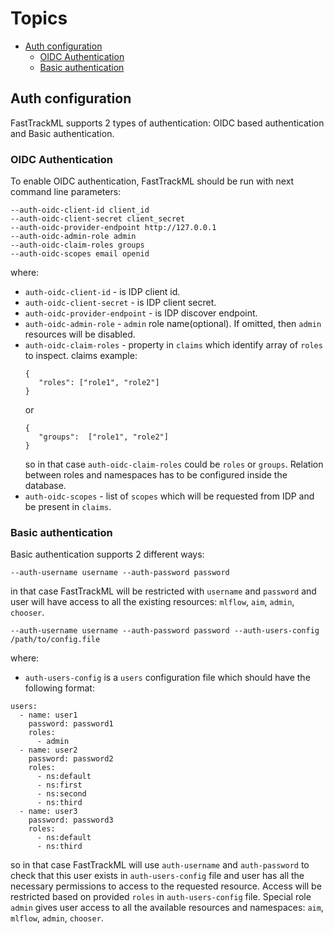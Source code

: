 # Topics
* [Auth configuration](#auth-configuration)
  * [OIDC Authentication](#oidc-Authentication)
  * [Basic authentication](#basic-authentication)

## Auth configuration

FastTrackML supports 2 types of authentication: OIDC based authentication and Basic authentication.

### OIDC Authentication

To enable OIDC authentication, FastTrackML should be run with next command line parameters:
```
--auth-oidc-client-id client_id
--auth-oidc-client-secret client_secret 
--auth-oidc-provider-endpoint http://127.0.0.1 
--auth-oidc-admin-role admin 
--auth-oidc-claim-roles groups 
--auth-oidc-scopes email openid 
```
where:
- `auth-oidc-client-id` - is IDP client id.
- `auth-oidc-client-secret` - is IDP client secret.
- `auth-oidc-provider-endpoint` - is IDP discover endpoint.
- `auth-oidc-admin-role` - `admin` role name(optional). If omitted, then `admin` resources will be disabled. 
- `auth-oidc-claim-roles` - property in `claims` which identify array of `roles` to inspect. claims example:
  ```
  {
     "roles": ["role1", "role2"]
  }
  ```
  or
  ```
  {
     "groups":  ["role1", "role2"]
  }
  ```
  so in that case `auth-oidc-claim-roles` could be `roles` or `groups`. 
Relation between roles and namespaces has to be configured inside the database.
- `auth-oidc-scopes` - list of `scopes` which will be requested from IDP and be present in `claims`.

### Basic authentication

Basic authentication supports 2 different ways:
```
--auth-username username --auth-password password
```
in that case FastTrackML will be restricted with `username` and `password` and user will have access to all the existing resources: `mlflow`, `aim`, `admin`, `chooser`.
```
--auth-username username --auth-password password --auth-users-config /path/to/config.file
```
where:
- `auth-users-config` is a `users` configuration file which should have the following format:
```
users:
  - name: user1
    password: password1
    roles:
      - admin
  - name: user2
    password: password2
    roles:
      - ns:default
      - ns:first
      - ns:second
      - ns:third
  - name: user3
    password: password3
    roles:
      - ns:default
      - ns:third
```
so in that case FastTrackML will use `auth-username` and `auth-password` to check that this user exists in 
`auth-users-config` file and user has all the necessary permissions to access to the requested resource. 
Access will be restricted based on provided `roles` in `auth-users-config` file. 
Special role `admin` gives user access to all the available resources and namespaces: `aim`, `mlflow`, `admin`, `chooser`.